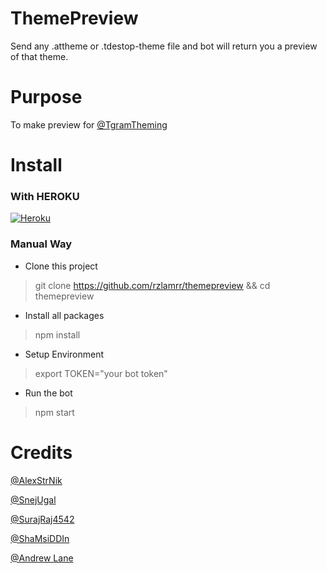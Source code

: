 # ThemePreview

Send any .attheme or .tdestop-theme file and bot will return you a preview of that theme.

# Purpose

To make preview for [@TgramTheming](https://t.me/TgramTheming)

# Install

### With HEROKU
[![Heroku](https://www.herokucdn.com/deploy/button.svg)](https://heroku.com/deploy?template=https://github.com/rzlamrr/themepreview/tree/main)

### Manual Way
- Clone this project
 > git clone https://github.com/rzlamrr/themepreview && cd themepreview

- Install all packages
 > npm install

- Setup Environment
 > export TOKEN="your bot token"

- Run the bot
 > npm start

# Credits

[@AlexStrNik](https://github.com/AlexStrNik)

[@SnejUgal](https://github.com/SnejUgal)

[@SurajRaj4542](https://github.com/surajraj4542)

[@ShaMsiDDIn](https://github.com/shamsiddin-abdurakhimov)

[@Andrew Lane](https://github.com/AndrewLaneX)
